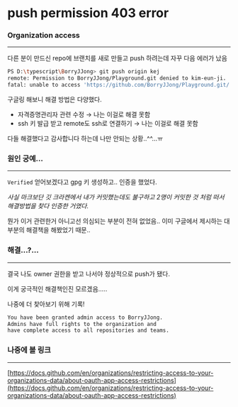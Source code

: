 # push permission 403 error

### Organization access

---

다른 분이 만드신 repo에 브랜치를 새로 만들고 push 하려는데 자꾸 다음 에러가 났음

```bash
PS D:\typescript\BorryJJong> git push origin kej
remote: Permission to BorryJJong/Playground.git denied to kim-eun-ji.
fatal: unable to access 'https://github.com/BorryJJong/Playground.git/': The requested URL returned error: 403
```

구글링 해보니 해결 방법은 다양했다.

- 자격증명관리자 관련 수정 → 나는 이걸로 해결 못함
- ssh 키 발급 받고 remote도 ssh로 연결하기 → 나는 이걸로 해결 못함

다들 해결했다고 감사합니다 하는데 나만 안되는 상황..^^...ㅠ

### 원인 궁예...

---

<!-- ![../.vuepress/public/images/Git/push-permission-403-error/Untitled.png](/img/Git/push-permission-403-error/Untitled.png) -->

`Verified` 얻어보겠다고 gpg 키 생성하고.. 인증을 했었다.

*사실 마크보단 깃 크라켄에서 내가 커밋했는데도 불구하고 2명이 커밋한 것 처럼 떠서 해결방법을 찾다 인증한 거였다.*

<!-- ![push%20permission%20403%20error%208ffb66868a4f49f597615136feb503b7/Untitled%201.png](push%20permission%20403%20error%208ffb66868a4f49f597615136feb503b7/Untitled%201.png) -->

뭔가 이거 관련한거 아니고선 의심되는 부분이 전혀 없었음.. 이미 구글에서 제시하는 대부분의 해결책을 해봤었기 때문..

### 해결...?...

---

결국 나도 owner 권한을 받고 나서야 정상적으로 push가 됐다.

이게 궁극적인 해결책인진 모르겠음.....

나중에 더 찾아보기 위해 기록!

```bash
You have been granted admin access to BorryJJong. 
Admins have full rights to the organization and 
have complete access to all repositories and teams.
```

### 나중에 볼 링크

---

[https://docs.github.com/en/organizations/restricting-access-to-your-organizations-data/about-oauth-app-access-restrictions](https://docs.github.com/en/organizations/restricting-access-to-your-organizations-data/about-oauth-app-access-restrictions)